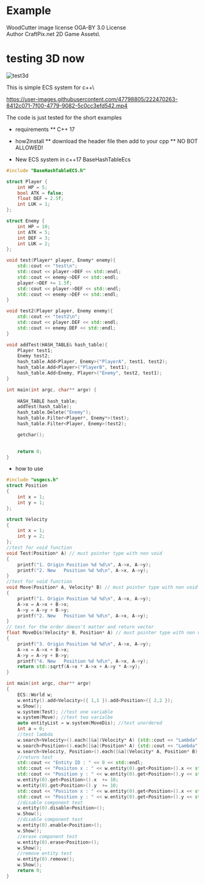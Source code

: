 # Example
WoodCutter image license OGA-BY 3.0 License\
Author CraftPix.net 2D Game Assets\

# testing 3D now
![test3d](https://user-images.githubusercontent.com/47798805/234048463-df949f8a-aaf1-4c85-b3e4-5c40078f6de6.gif)






This is simple ECS system for c++\

https://user-images.githubusercontent.com/47798805/222470263-8412c071-7f00-4779-9082-5c0cc3efd542.mp4


The code is just tested for the short examples

- requirements
** C++ 17

- how2install
** download the header file then add to your cpp
** NO BOT ALLOWED!

-  New ECS system in c++17 BaseHashTableEcs
```cpp
#include "BaseHashTableECS.h"

struct Player {
    int HP = 5;
    bool ATK = false;
    float DEF = 2.5f;
    int LUK = 1;
};

struct Enemy {
    int HP = 10;
    int ATK = 5;
    int DEF = 3;
    int LUK = 2;
};

void test(Player* player, Enemy* enemy){
	std::cout << "test\n";
	std::cout << player->DEF << std::endl;
	std::cout << enemy->DEF << std::endl;
	player->DEF += 1.5f;
	std::cout << player->DEF << std::endl;
	std::cout << enemy->DEF << std::endl;
}

void test2(Player player, Enemy enemy){
	std::cout << "test2\n";
	std::cout << player.DEF << std::endl;
	std::cout << enemy.DEF << std::endl;
}

void addTest(HASH_TABLE& hash_table){
	Player test1;
	Enemy test2;
	hash_table.Add<Player, Enemy>("PlayerA", test1, test2);
	hash_table.Add<Player>("PlayerB", test1);
	hash_table.Add<Enemy, Player>("Enemy", test2, test1);
}

int main(int argc, char** argv) {
	
	HASH_TABLE hash_table;
	addTest(hash_table);
	hash_table.Delete("Enemy");
	hash_table.Filter<Player*, Enemy*>(test);
	hash_table.Filter<Player, Enemy>(test2);

    getchar();

	
	return 0;
}
```

- how to use
```cpp
#include "usgecs.h"
struct Position
{
	int x = 1;
	int y = 1;
};

struct Velocity
{
	int x = 1;
	int y = 2;
};
//test for void function
void Test(Position* A) // must pointer type with non void
{
	printf("1. Origin Position %d %d\n", A->x, A->y);
	printf("2. New   Position %d %d\n", A->x, A->y);
}
//test for void function
void Move(Position* A, Velocity* B) // must pointer type with non void
{
	printf("1. Origin Position %d %d\n", A->x, A->y);
	A->x = A->x + B->x;
	A->y = A->y + B->y;
	printf("2. New   Position %d %d\n", A->x, A->y);
}
// test for the order doesn't matter and return vector
float MoveDis(Velocity* B, Position* A) // must pointer type with non void
{
	printf("3. Origin Position %d %d\n", A->x, A->y);
	A->x = A->x + B->x;
	A->y = A->y + B->y;
	printf("4. New   Position %d %d\n", A->x, A->y);
	return std::sqrtf(A->x * A->x + A->y * A->y);
}

int main(int argc, char** argv)
{
	ECS::World w;
	w.entity().add<Velocity>({ 1,1 }).add<Position>({ 2,2 });
	w.Show();
	w.system(Test); //test one variable
	w.system(Move); //test two varialbe
	auto entityList = w.system(MoveDis); //test unordered
	int a = 0;
	//test lambda
	w.search<Velocity>().each([&a](Velocity* A) {std::cout << "Lambda" << std::endl; }); 
	w.search<Position>().each([&a](Position* A) {std::cout << "Lambda" << std::endl; }); 
	w.search<Velocity, Position>().each([&a](Velocity* A, Position* B) {std::cout << "Lambda" << std::endl; });
	//return test
	std::cout << "Entity ID : " << 0 << std::endl;
	std::cout << "Posiiton x : " << w.entity(0).get<Position>().x << std::endl;
	std::cout << "Position y : " << w.entity(0).get<Position>().y << std::endl;
	w.entity(0).get<Position>().x  += 10;
	w.entity(0).get<Position>().y  += 10;
	std::cout << "Posiiton x : " << w.entity(0).get<Position>().x << std::endl;
	std::cout << "Position y : " << w.entity(0).get<Position>().y << std::endl;
	//disable component test
	w.entity(0).disable<Position>();
	w.Show();
	//disable component test
	w.entity(0).enable<Position>();
	w.Show();
	//erase component test
	w.entity(0).erase<Position>();
	w.Show();
	//remove entity test
	w.entity(0).remove();
	w.Show();
	return 0;
}
```
